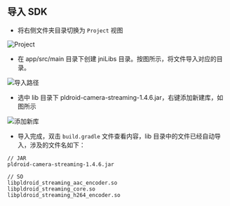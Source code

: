 ## 导入 SDK

* 将右侧文件夹目录切换为 `Project` 视图

![Project](http://7xuil4.com1.z0.glb.clouddn.com/sbs_resource_view_selected_7.png)

* 在 app/src/main 目录下创建 jniLibs 目录。按图所示，将文件导入对应的目录。

![导入路径](http://7xuil4.com1.z0.glb.clouddn.com/sbs_import_jar_so_8.png)

* 选中 lib 目录下 pldroid-camera-streaming-1.4.6.jar，右键添加新建库，如图所示

![添加新库](http://7xuil4.com1.z0.glb.clouddn.com/add-jar_9.png)
* 导入完成，双击 `build.gradle` 文件查看内容，lib 目录中的文件已经自动导入，涉及的文件名如下：

```
// JAR
pldroid-camera-streaming-1.4.6.jar

// SO
libpldroid_streaming_aac_encoder.so
libpldroid_streaming_core.so
libpldroid_streaming_h264_encoder.so
```
